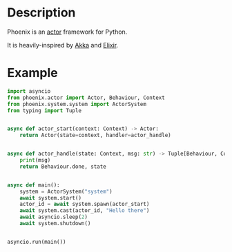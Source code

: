 # Description

Phoenix is an [actor](https://en.wikipedia.org/wiki/Actor_model) framework for Python.

It is heavily-inspired by [Akka](https://akka.io/) and [Elixir](https://elixir-lang.org/).

# Example

```python
import asyncio
from phoenix.actor import Actor, Behaviour, Context
from phoenix.system.system import ActorSystem
from typing import Tuple


async def actor_start(context: Context) -> Actor:
    return Actor(state=context, handler=actor_handle)


async def actor_handle(state: Context, msg: str) -> Tuple[Behaviour, Context]:
    print(msg)
    return Behaviour.done, state


async def main():
    system = ActorSystem("system")
    await system.start()
    actor_id = await system.spawn(actor_start)
    await system.cast(actor_id, "Hello there")
    await asyncio.sleep(2)
    await system.shutdown()


asyncio.run(main())
```
